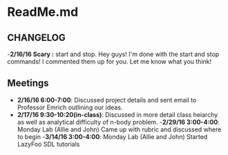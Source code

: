 ReadMe.md
=========

CHANGELOG
---------
-**2/16/16 Scary :** start and stop.  Hey guys!  I'm done with the start and stop commands!
	I commented them up for you.  Let me know what you think!



Meetings
--------
- **2/16/16 6:00-7:00**: Discussed project details and sent email to Professor Emrich outlining our ideas.
- **2/17/16 9:30-10:20(in-class)**: Discussed in more detail class heiarchy as well as analytical difficulty of n-body problem.
-**2/29/16 3:00-4:00**: Monday Lab (Allie and John) Came up with rubric and discussed where to begin
-**3/14/16 3:00-4:00**: Monday Lab (Allie and John) Started LazyFoo SDL tutorials
